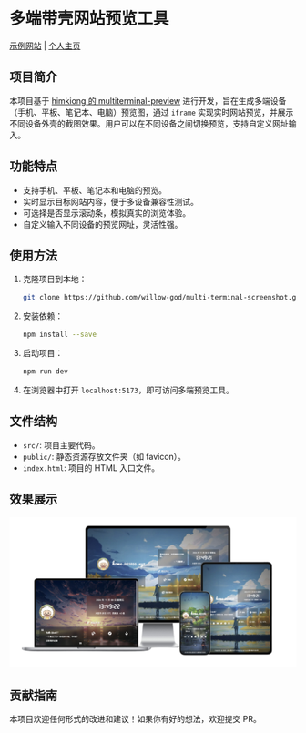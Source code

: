 # 多端带壳网站预览工具

[示例网站](https://prtsc.liushen.fun) | [个人主页](https://www.liushen.fun)

## 项目简介
本项目基于 [himkiong 的 multiterminal-preview](https://github.com/himkiong/multiterminal-preview) 进行开发，旨在生成多端设备（手机、平板、笔记本、电脑）预览图，通过 `iframe` 实现实时网站预览，并展示不同设备外壳的截图效果。用户可以在不同设备之间切换预览，支持自定义网址输入。

## 功能特点
- 支持手机、平板、笔记本和电脑的预览。
- 实时显示目标网站内容，便于多设备兼容性测试。
- 可选择是否显示滚动条，模拟真实的浏览体验。
- 自定义输入不同设备的预览网址，灵活性强。

## 使用方法
1. 克隆项目到本地：
   ```bash
   git clone https://github.com/willow-god/multi-terminal-screenshot.git
   ```
2. 安装依赖：
   ```bash
   npm install --save
   ```
3. 启动项目：
   ```bash
   npm run dev
   ```
4. 在浏览器中打开 `localhost:5173`，即可访问多端预览工具。

## 文件结构
- `src/`: 项目主要代码。
- `public/`: 静态资源存放文件夹（如 favicon）。
- `index.html`: 项目的 HTML 入口文件。

## 效果展示
![](./display.png)

## 贡献指南
本项目欢迎任何形式的改进和建议！如果你有好的想法，欢迎提交 PR。
